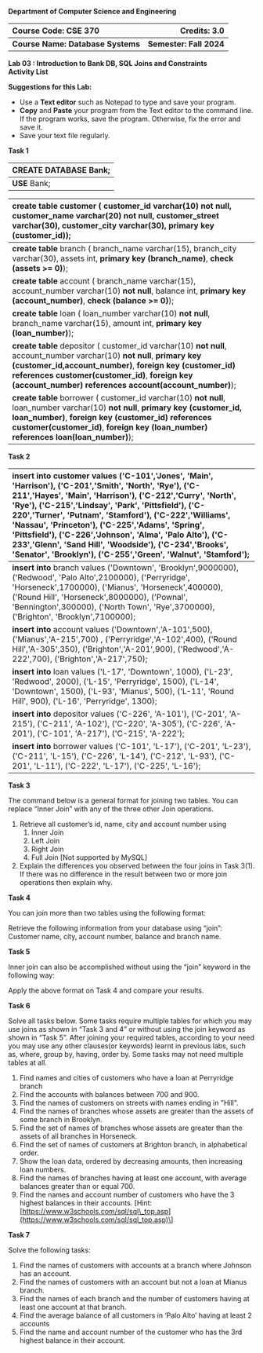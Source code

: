 **Department of Computer Science and Engineering**

| Course Code: CSE 370 | Credits: 3.0 |
| :---- | ----: |
| **Course Name: Database Systems** | **Semester: Fall 2024** |

**Lab 03 : Introduction to Bank DB, SQL Joins and Constraints**  
**Activity List**

**Suggestions for this Lab:**

* Use a **Text editor** such as Notepad to type and save your program.  
* **Copy** and **Paste** your program from the Text editor to the command line. If the program works, save the program. Otherwise, fix the error and save it.   
* Save your text file regularly. 

**Task 1**

| CREATE DATABASE Bank; |
| :---- |
| **USE** Bank; |

| create table customer ( customer\_id varchar(10) not null,  customer\_name varchar(20) not null,  customer\_street varchar(30),  customer\_city varchar(30),  primary key (customer\_id)); |
| :---- |
| **create table** branch ( branch\_name varchar(15),  branch\_city varchar(30),  assets int,  **primary key (branch\_name)**,  **check (assets \>= 0\)**); |
| **create table** account ( branch\_name varchar(15), account\_number varchar(10) **not null**, balance int, **primary key (account\_number)**, **check (balance \>= 0\)**); |
| **create table** loan ( loan\_number varchar(10) **not null**, branch\_name varchar(15), amount int, **primary key (loan\_number)**); |
| **create table** depositor ( customer\_id varchar(10) **not null**, account\_number varchar(10) **not null**, **primary key (customer\_id,account\_number)**, **foreign key (customer\_id) references customer(customer\_id)**, **foreign key (account\_number) references account(account\_number)**); |
| **create table** borrower ( customer\_id varchar(10) **not null**, loan\_number varchar(10) **not null**, **primary key (customer\_id, loan\_number)**, **foreign key (customer\_id) references customer(customer\_id)**, **foreign key (loan\_number) references loan(loan\_number)**); |

**Task 2**

| insert into customer values  ('C-101','Jones', 'Main', 'Harrison'),  ('C-201','Smith', 'North', 'Rye'), ('C-211','Hayes', 'Main', 'Harrison'),  ('C-212','Curry', 'North', 'Rye'), ('C-215','Lindsay', 'Park', 'Pittsfield'), ('C-220','Turner', 'Putnam', 'Stamford'), ('C-222','Williams', 'Nassau', 'Princeton'), ('C-225','Adams', 'Spring', 'Pittsfield'), ('C-226','Johnson', 'Alma', 'Palo Alto'), ('C-233','Glenn', 'Sand Hill', 'Woodside'), ('C-234','Brooks', 'Senator', 'Brooklyn'), ('C-255','Green', 'Walnut', 'Stamford'); |
| :---- |
| **insert into** branch values  ('Downtown', 'Brooklyn',9000000),  ('Redwood', 'Palo Alto',2100000),  ('Perryridge', 'Horseneck',1700000),  ('Mianus', 'Horseneck',400000),  ('Round Hill', 'Horseneck',8000000),  ('Pownal', 'Bennington',300000),  ('North Town', 'Rye',3700000),  ('Brighton', 'Brooklyn',7100000); |
| **insert into** account values  ('Downtown','A-101',500),  ('Mianus','A-215',700) , ('Perryridge','A-102',400),  ('Round Hill','A-305',350),  ('Brighton','A-201',900),  ('Redwood','A-222',700),  ('Brighton','A-217',750); |
| **insert into** loan values  ('L-17', 'Downtown', 1000), ('L-23', 'Redwood', 2000),  ('L-15', 'Perryridge', 1500),  ('L-14', 'Downtown', 1500),  ('L-93', 'Mianus', 500),  ('L-11', 'Round Hill', 900),  ('L-16', 'Perryridge', 1300); |
| **insert into** depositor values  ('C-226', 'A-101'),  ('C-201', 'A-215'),  ('C-211', 'A-102'),  ('C-220', 'A-305'),  ('C-226', 'A-201'),  ('C-101', 'A-217'), ('C-215', 'A-222'); |
| **insert into** borrower values  ('C-101', 'L-17'),  ('C-201', 'L-23'),  ('C-211', 'L-15'),  ('C-226', 'L-14'),  ('C-212', 'L-93'),  ('C-201', 'L-11'),  ('C-222', 'L-17'),  ('C-225', 'L-16'); |

**Task 3**

The command below is a general format for joining two tables. You can replace “Inner Join” with any of the three other Join operations. 

1. Retrieve all customer’s id, name, city and account number using  
   1. Inner Join  
   2. Left Join  
   3. Right Join  
   4. Full Join \[Not supported by MySQL\]  
2. Explain the differences you observed between the four joins in Task 3(1). If there was no difference in the result between two or more join operations then explain why.

**Task 4**

You can join more than two tables using the following format: 

Retrieve the following information from your database using “join”: Customer name, city, account number, balance and branch name.	

**Task 5**

Inner join can also be accomplished without using the “join” keyword in the following way:

Apply the above format on Task 4 and compare your results.

**Task 6**

Solve all tasks below. Some tasks require multiple tables for which you may use joins as shown in “Task 3 and 4” or without using the join keyword as shown in “Task 5”. After joining your required tables, according to your need you may use any other clauses(or keywords) learnt in previous labs, such as, where, group by, having, order by.  Some tasks may not need multiple tables at all. 

1. Find names and cities of customers who have a loan at Perryridge branch   
2. Find the accounts with balances between 700 and 900\.  
3. Find the names of customers on streets with names ending in "Hill".  
4. Find the names of branches whose assets are greater than the assets of some branch in Brooklyn.  
5. Find the set of names of branches whose assets are greater than the assets of all branches in Horseneck.  
6. Find the set of names of customers at Brighton branch, in alphabetical order.  
7. Show the loan data, ordered by decreasing amounts, then increasing loan numbers.  
8. Find the names of branches having at least one account, with average balances greater than or equal 700\.  
9. Find the names and account number of customers who have the 3 highest balances in their accounts. \[Hint: [https://www.w3schools.com/sql/sql\_top.asp](https://www.w3schools.com/sql/sql_top.asp)\]

**Task 7**

Solve the following tasks:

1. Find the names of customers with accounts at a branch where Johnson has an account.  
2. Find the names of customers with an account but not a loan at Mianus branch.  
3. Find the names of each branch and the number of customers having at least one account at that branch.  
4. Find the average balance of all customers in ‘Palo Alto’ having at least 2 accounts  
5. Find the name and account number of the customer who has the 3rd highest balance in their account.  
   

